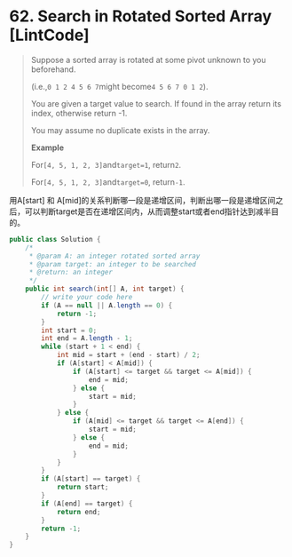 # 62. Search in Rotated Sorted Array \[LintCode\]

> Suppose a sorted array is rotated at some pivot unknown to you beforehand.
>
> \(i.e.,`0 1 2 4 5 6 7`might become`4 5 6 7 0 1 2`\).
>
> You are given a target value to search. If found in the array return its index, otherwise return -1.
>
> You may assume no duplicate exists in the array.
>
> **Example**
>
> For`[4, 5, 1, 2, 3]`and`target=1`, return`2`.
>
> For`[4, 5, 1, 2, 3]`and`target=0`, return`-1`.

用A\[start\] 和 A\[mid\]的关系判断哪一段是递增区间，判断出哪一段是递增区间之后，可以判断target是否在递增区间内，从而调整start或者end指针达到减半目的。

```java
public class Solution {
    /*
     * @param A: an integer rotated sorted array
     * @param target: an integer to be searched
     * @return: an integer
     */
    public int search(int[] A, int target) {
        // write your code here
        if (A == null || A.length == 0) {
            return -1;
        }
        int start = 0;
        int end = A.length - 1;
        while (start + 1 < end) {
            int mid = start + (end - start) / 2;
            if (A[start] < A[mid]) {
                if (A[start] <= target && target <= A[mid]) {
                    end = mid;
                } else {
                    start = mid;
                }
            } else {
                if (A[mid] <= target && target <= A[end]) {
                    start = mid;
                } else {
                    end = mid;
                }
            }
        }
        if (A[start] == target) {
            return start;
        }
        if (A[end] == target) {
            return end;
        }
        return -1;
    }
}
```



